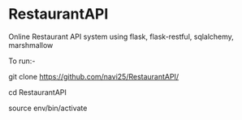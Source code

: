 # RestaurantAPI
Online Restaurant API system using flask, flask-restful, sqlalchemy, marshmallow

To run:-

git clone https://github.com/navi25/RestaurantAPI/ 

cd RestaurantAPI

source env/bin/activate


